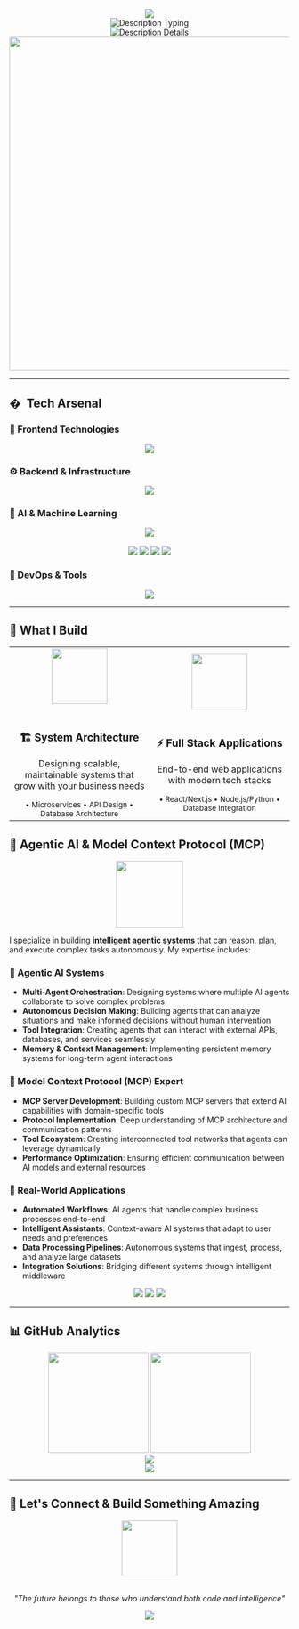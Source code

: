 <div align="center">
  <img src="https://capsule-render.vercel.app/api?type=waving&color=0:8B5CF6,50:A855F7,100:C084FC&height=200&section=header&text=TheOneWithDesire&fontSize=60&fontColor=FFFFFF&animation=fadeIn"/>
</div>

<div align="center">
  <img src="https://readme-typing-svg.herokuapp.com?font=JetBrains+Mono&weight=600&size=28&duration=3000&pause=800&color=A855F7&center=true&vCenter=true&width=900&lines=🎓+Computer+Engineering+Graduate;🚀+Full+Stack+Developer;🤖+Agentic+AI+Architect;⚡+Building+the+Future+with+Code" alt="Description Typing" />
</div>

<div align="center">
  <img src="https://readme-typing-svg.herokuapp.com?font=JetBrains+Mono&weight=500&size=22&duration=2500&pause=1000&color=C084FC&center=true&vCenter=true&width=900&lines=Crafting+intelligent+systems+that+think+%26+adapt;Python+%7C+TypeScript+%7C+AI+%7C+MCP+Expert;Transforming+ideas+into+scalable+solutions+🚀" alt="Description Details" />
</div>

<div align="center">
  <img width="600" src="https://user-images.githubusercontent.com/74038190/212284100-561aa473-3905-4a80-b561-0d28506553ee.gif">
</div>

---

## � ️ Tech Arsenal

### 🎨 Frontend Technologies
<div align="center">
  <img src="https://skillicons.dev/icons?i=html,css,js,ts,react,nextjs,tailwind,vite" />
</div>

### ⚙️ Backend & Infrastructure
<div align="center">
  <img src="https://skillicons.dev/icons?i=nodejs,express,python,fastapi,mysql,postgresql,mongodb,redis" />
</div>

### 🤖 AI & Machine Learning
<div align="center">
  <img src="https://skillicons.dev/icons?i=python,tensorflow,pytorch" />
  <br><br>
  <img src="https://img.shields.io/badge/OpenAI-412991?style=for-the-badge&logo=openai&logoColor=white" />
  <img src="https://img.shields.io/badge/Anthropic-191919?style=for-the-badge&logo=anthropic&logoColor=white" />
  <img src="https://img.shields.io/badge/LangChain-1C3C3C?style=for-the-badge&logo=langchain&logoColor=white" />
  <img src="https://img.shields.io/badge/MCP-8B5CF6?style=for-the-badge&logo=data:image/svg+xml;base64,PHN2ZyB3aWR0aD0iMjQiIGhlaWdodD0iMjQiIHZpZXdCb3g9IjAgMCAyNCAyNCIgZmlsbD0ibm9uZSIgeG1sbnM9Imh0dHA6Ly93d3cudzMub3JnLzIwMDAvc3ZnIj4KPHBhdGggZD0iTTEyIDJMMTMuMDkgOC4yNkwyMCA5TDEzLjA5IDE1Ljc0TDEyIDIyTDEwLjkxIDE1Ljc0TDQgOUwxMC45MSA4LjI2TDEyIDJaIiBmaWxsPSJ3aGl0ZSIvPgo8L3N2Zz4K&logoColor=white" />
</div>

### 🔧 DevOps & Tools
<div align="center">
  <img src="https://skillicons.dev/icons?i=git,github,docker,aws,vercel,vscode" />
</div>

---

## 🚀 What I Build

<div align="center">
  <table>
    <tr>
      <td align="center" width="300">
        <img src="https://user-images.githubusercontent.com/74038190/219923809-b86dc415-a0c2-4a38-bc88-ad6cf06395a8.gif" width="100" height="100">
        <br><br>
        <h3>🏗️ System Architecture</h3>
        <p>Designing scalable, maintainable systems that grow with your business needs</p>
        <sub>• Microservices • API Design • Database Architecture</sub>
      </td>
      <td align="center" width="300">
        <img src="https://user-images.githubusercontent.com/74038190/219923823-bf1ce878-c6b8-4faa-be07-93e6b1006521.gif" width="100" height="100">
        <br><br>
        <h3>⚡ Full Stack Applications</h3>
        <p>End-to-end web applications with modern tech stacks</p>
        <sub>• React/Next.js • Node.js/Python • Database Integration</sub>
      </td>
    </tr>
  </table>
</div>

## 🤖 Agentic AI & Model Context Protocol (MCP)

<div align="center">
  <img src="https://user-images.githubusercontent.com/74038190/212257467-871d32b7-e401-42e8-a166-fcfd7baa4c6b.gif" width="120" height="120">
</div>

I specialize in building **intelligent agentic systems** that can reason, plan, and execute complex tasks autonomously. My expertise includes:

### 🧠 Agentic AI Systems
- **Multi-Agent Orchestration**: Designing systems where multiple AI agents collaborate to solve complex problems
- **Autonomous Decision Making**: Building agents that can analyze situations and make informed decisions without human intervention
- **Tool Integration**: Creating agents that can interact with external APIs, databases, and services seamlessly
- **Memory & Context Management**: Implementing persistent memory systems for long-term agent interactions

### 🔗 Model Context Protocol (MCP) Expert
- **MCP Server Development**: Building custom MCP servers that extend AI capabilities with domain-specific tools
- **Protocol Implementation**: Deep understanding of MCP architecture and communication patterns
- **Tool Ecosystem**: Creating interconnected tool networks that agents can leverage dynamically
- **Performance Optimization**: Ensuring efficient communication between AI models and external resources

### 🎯 Real-World Applications
- **Automated Workflows**: AI agents that handle complex business processes end-to-end
- **Intelligent Assistants**: Context-aware AI systems that adapt to user needs and preferences
- **Data Processing Pipelines**: Autonomous systems that ingest, process, and analyze large datasets
- **Integration Solutions**: Bridging different systems through intelligent middleware

<div align="center">
  <img src="https://img.shields.io/badge/Agentic_AI-Expert-8B5CF6?style=for-the-badge&logo=robot&logoColor=white" />
  <img src="https://img.shields.io/badge/MCP_Protocol-Specialist-A855F7?style=for-the-badge&logo=network-wired&logoColor=white" />
  <img src="https://img.shields.io/badge/Multi_Agent-Systems-C084FC?style=for-the-badge&logo=sitemap&logoColor=white" />
</div>

---

## 📊 GitHub Analytics

<div align="center">
  <img height="180em" src="https://github-readme-stats.vercel.app/api?username=theonewithdesire&show_icons=true&theme=tokyonight&include_all_commits=true&count_private=true&hide_border=true&bg_color=0D1117&title_color=8B5CF6&icon_color=A855F7&text_color=FFFFFF"/>
  <img height="180em" src="https://github-readme-stats.vercel.app/api/top-langs/?username=theonewithdesire&layout=compact&langs_count=8&theme=tokyonight&hide_border=true&bg_color=0D1117&title_color=8B5CF6&text_color=FFFFFF"/>
</div>

<div align="center">
  <img src="https://github-readme-streak-stats.herokuapp.com/?user=theonewithdesire&theme=tokyonight&hide_border=true&background=0D1117&stroke=8B5CF6&ring=A855F7&fire=C084FC&currStreakLabel=FFFFFF"/>
</div>

<div align="center">
  <img src="https://github-readme-activity-graph.vercel.app/graph?username=theonewithdesire&theme=tokyo-night&bg_color=0D1117&color=8B5CF6&line=A855F7&point=C084FC&area=true&hide_border=true"/>
</div>

---

## 🌟 Let's Connect & Build Something Amazing

<div align="center">
  <img src="https://user-images.githubusercontent.com/74038190/212284087-bbe7e430-757e-4901-90bf-4cd2ce3e1852.gif" width="100">
  <br><br>
  <p><em>"The future belongs to those who understand both code and intelligence"</em></p>
</div>

<div align="center">
  <img src="https://capsule-render.vercel.app/api?type=waving&color=0:8B5CF6,50:A855F7,100:C084FC&height=120&section=footer"/>
</div>
